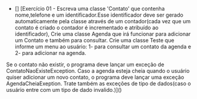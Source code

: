 
- [] [Exercício 01 - Escreva uma classe 'Contato' que contenha nome,telefone e um identificador.Esse identificador deve ser gerado automaticamente pela classe através de um contador(cada vez que um contato é criado o contador é incrementado e atribuído ao identificador), Crie uma classe Agenda que irá funcionar para adicionar um Contato e também para consultar. Crie uma classe Teste que informe um menu ao usuário: 1- para consultar um contato da agenda e 2- para adicionar na agenda.
   
Se o contato não existir, o programa deve lançar um exceção de ContatoNaoExisteException. Caso a agenda esteja cheia quando o usuário quiser adicionar um novo contato, o programa deve lançar uma exceção AgendaCheiaExeption. Trate também as exceções de tipo de dados(caso o usuário entre com um tipo de dado invalido.)]()
 
